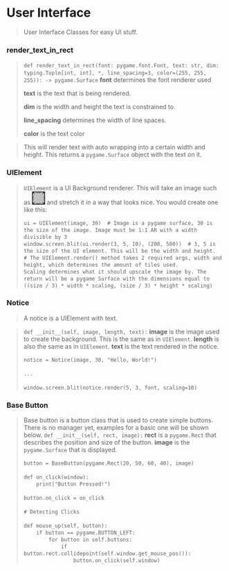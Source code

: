 # User Interface
> User Interface Classes for easy UI stuff.

### render_text_in_rect
> `def render_text_in_rect(font: pygame.font.Font, text: str, dim: typing.Tuple[int, int], *, line_spacing=3, color=(255, 255, 255)): -> pygame.Surface`
> **font** determines the font renderer used
> 
> **text** is the text that is being rendered.
> 
> **dim** is the width and height the text is constrained to.
> 
> **line_spacing** determines the width of line spaces.
> 
> **color** is the text color

> This will render text with auto wrapping into a certain width and height. This returns a `pygame.Surface` object with the text on it.

### UIElement
> `UIElement` is a UI Background renderer. This will take an image such as ![UIE Image](https://github.com/Camopass/Blah/raw/master/assets/UI/Button.png)
> and stretch it in a way that looks nice. You would create one like this:
> ```
> ui = UIElement(image, 30)  # Image is a pygame surface, 30 is the size of the image. Image must be 1:1 AR with a width divisible by 3
> window.screen.blit(ui.render(3, 5, 10), (200, 500))  # 3, 5 is the size of the UI element. This will be the width and height.
> # The UIElement.render() method takes 2 required args, width and height, which determines the amount of tiles used.
> Scaling determines what it should upscale the image by. The return will be a pygame Surface with the dimensions equal to
> ((size / 3) * width * scaling, (size / 3) * height * scaling)
> ```

### Notice
> A notice is a UIElement with text.

> `def __init__(self, image, length, text):`
> **image** is the image used to create the background. This is the same as in `UIElement`.
> **length** is also the same as in `UIElement`.
> **text** is the text rendered in the notice.
> ```
> notice = Notice(image, 30, "Hello, World!")
> 
> ...
> 
> window.screen.blit(notice.render(5, 3, font, scaling=10)
> ```

### Base Button
> Base button is a button class that is used to create simple buttons.
> There is no manager yet, examples for a basic one will be shown below.
> `def __init__(self, rect, image):`
> **rect** is a `pygame.Rect` that describes the position and size of the button.
> **image** is the `pygame.Surface` that is displayed.
> ```
> button = BaseButton(pygame.Rect(20, 50, 60, 40), image)
> 
> def on_click(window):
>     print("Button Pressed!")
> 
> button.on_click = on_click
> 
> # Detecting Clicks
> 
> def mouse_up(self, button):
>     if button == pygame.BUTTON_LEFT:
>         for button in self.buttons:
>             if button.rect.collidepoint(self.window.get_mouse_pos()):
>                 button.on_click(self.window)
> ```
